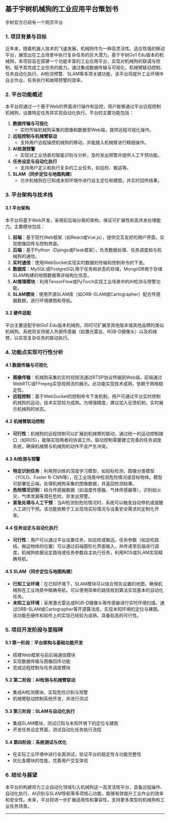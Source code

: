 ## 基于宇树机械狗的工业应用平台策划书



宇树官方已经有一个网页平台



### 1. **项目背景与目标**

近年来，随着机器人技术的飞速发展，机械狗作为一种高灵活性、适应性强的移动平台，展现出在工业场景中执行复杂任务的巨大潜力。基于宇树Go1 Edu版本的机械狗，本项目旨在搭建一个功能丰富的工业应用平台，实现对机械狗的联调与控制，赋予其完成工业任务的能力。通过集成数据传输与可视化、机械臂联动控制、任务自动化执行、AI检测预警、SLAM等多项关键功能，该平台将提升工业环境中自主作业、任务执行和故障预警的效率。

### 2. **平台功能概述**

本平台将通过一个基于Web的界面进行操作和监控，用户能够通过平台远程控制机械狗，设置特定任务并实现自动化执行。平台的主要功能包括：

1. **数据传输与可视化**
   - 实时传输机械狗采集的图像和数据至Web端，提供远程可视化操作。
2. **远程控制与机械臂联动**
   - 支持用户远程操控机械狗的移动，并能接入机械臂进行精细操作。
3. **AI检测预警**
   - 实现对工业场景的智能识别与分析，及时发出预警并提供人工干预功能。
4. **任务设定与自动化执行**
   - 支持用户定义和执行复杂的工业任务，如巡检、搬运等。
5. **SLAM（同步定位与地图构建）**
   - 允许机械狗在已知或未知环境中进行自主定位和建图，并实时回传结果。

### 3. **平台架构与技术栈**

#### 3.1 **平台架构**

本平台将基于Web开发，采用前后端分离的架构，保证可扩展性和高并发处理能力。主要模块包括：

1. **前端**：基于现代Web框架（如React或Vue.js），提供交互友好的用户界面，实现图像回传与控制界面。
2. **后端**：基于Python（Django或Flask框架），负责数据处理、任务调度和与机械狗的通信。
3. **实时通信**：使用WebSocket实现实时数据的传输和控制命令的下发。
4. **数据库**：MySQL或PostgreSQL用于任务和状态的存储，MongoDB用于存储SLAM构建的地图数据等非结构化信息。
5. **AI推理模块**：利用TensorFlow或PyTorch实现工业场景中的AI检测与预警功能。
6. **SLAM模块**：使用开源SLAM库（如ORB-SLAM或Cartographer）配合传感器数据，进行环境建图和导航。

#### 3.2 **硬件适配**

平台主要适配宇树Go1 Edu版本机械狗，同时可扩展至其他版本或其他品牌的类似机械狗。系统将支持接入外部传感器（如激光雷达、RGB-D摄像头）以及机械臂，以实现复杂任务的联动执行。

### 4. **功能点实现可行性分析**

#### 4.1 **数据传输与可视化**
- **图像传输**：机械狗采集的实时视频流通过RTSP协议传输到Web端，前端通过WebRTC或FFmpeg实现视频流的展示。此功能实现技术成熟，依赖于网络稳定性。
- **远程控制**：基于WebSocket的控制命令下发机制，用户可通过平台实时控制机械狗的运动，技术实现较为成熟。为增强精度，建议加入反馈机制，实时展示机械狗的状态。

#### 4.2 **机械臂联动控制**
- **可行性**：机械狗的远程控制可以扩展到机械臂的联动，通过统一的运动控制接口（如ROS），能够实现两者的协调工作。联动控制需要建立完善的任务调度系统，确保机械臂与机械狗的动作不会产生冲突。
  
#### 4.3 **AI检测与预警**
- **特定识别任务**：利用预训练的深度学习模型，如目标检测、图像分类模型（YOLO、Faster R-CNN等），在工业场景中检测危险情况或目标物体。模型可部署在云端，处理机械狗采集的图像数据，并返回检测结果。
- **危险情况识别**：结合传感器数据（如温度传感器、气体传感器等），识别如火灾、气体泄漏等潜在危险，并发出预警。
- **紧急处理与人工干预**：当AI检测到危险情况时，系统可以触发自动停机或提醒人工进行干预。该功能依赖于工业现场实际情况与设备安全需求的定制化开发。

#### 4.4 **任务设定与自动化执行**
- **可行性**：用户可以通过平台设置任务，如巡检或搬运。任务参数（如巡检路线、搬运物体的位置）可以通过前端图形化界面输入，并传递至后端进行调度。机械狗依据设定路线或任务参数自主执行任务，利用ROS或SLAM实现精确导航。

#### 4.5 **SLAM（同步定位与地图构建）**
- **已知工业环境**：在已知环境下，SLAM模块可以结合预先设置的地图，确保机械狗在工业场景中精确导航。可以使用简单的路径规划算法实现基本的自动化任务。
- **未知工业环境**：采用激光雷达或RGB-D摄像头等传感器进行实时环境扫描，通过ORB-SLAM或Cartographer等开源算法库，实现未知环境的定位与建图。该功能在硬件和软件上的实现已经较为成熟，具备较高的可行性。

### 5. **项目开发阶段与里程碑**

#### 5.1 **第一阶段：平台架构与基础功能开发**
- 搭建Web框架与前后端通信模块
- 实现数据传输与图像回传功能
- 完成远程控制与任务调度模块

#### 5.2 **第二阶段：AI检测与机械臂联动**
- 集成AI检测模块，实现危险识别与预警
- 机械臂联动控制系统开发，并进行测试

#### 5.3 **第三阶段：SLAM与自动化执行**
- 集成SLAM模块，测试已知与未知环境下的定位与建图
- 开发任务设定界面，测试自动化任务执行流程

#### 5.4 **第四阶段：系统测试与优化**
- 在实际工业环境中进行全面测试，验证平台的稳定性与功能完整性
- 优化各模块的性能，完善用户交互体验

### 6. **结论与展望**

本平台的构建将为工业自动化领域引入机械狗这一高灵活性平台，具备远程操作、自动化执行、AI识别与SLAM导航等多项核心功能，能够有效提升工业作业的效率和安全性。未来，平台将进一步扩展适用性和兼容性，支持更多类型的机械狗和工业任务场景。

---

